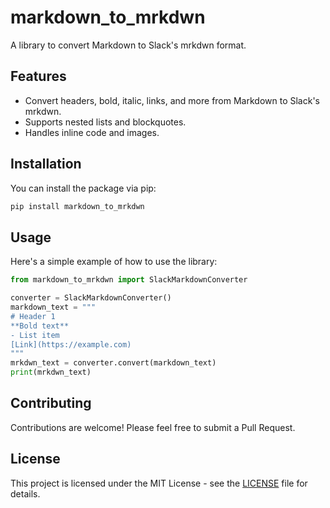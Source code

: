 # markdown_to_mrkdwn

A library to convert Markdown to Slack's mrkdwn format.

## Features

- Convert headers, bold, italic, links, and more from Markdown to Slack's mrkdwn.
- Supports nested lists and blockquotes.
- Handles inline code and images.

## Installation

You can install the package via pip:

```bash
pip install markdown_to_mrkdwn
```

## Usage

Here's a simple example of how to use the library:

```python
from markdown_to_mrkdwn import SlackMarkdownConverter

converter = SlackMarkdownConverter()
markdown_text = """
# Header 1
**Bold text**
- List item
[Link](https://example.com)
"""
mrkdwn_text = converter.convert(markdown_text)
print(mrkdwn_text)
```

## Contributing

Contributions are welcome! Please feel free to submit a Pull Request.

## License

This project is licensed under the MIT License - see the [LICENSE](LICENSE) file for details.